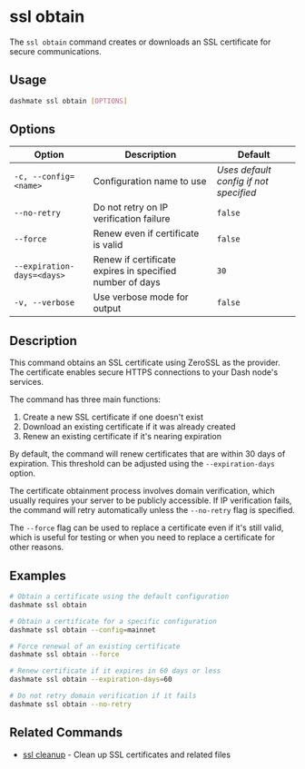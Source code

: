 # ssl obtain

The `ssl obtain` command creates or downloads an SSL certificate for secure communications.

## Usage

```bash
dashmate ssl obtain [OPTIONS]
```

## Options

| Option | Description | Default |
|--------|-------------|---------|
| `-c, --config=<name>` | Configuration name to use | *Uses default config if not specified* |
| `--no-retry` | Do not retry on IP verification failure | `false` |
| `--force` | Renew even if certificate is valid | `false` |
| `--expiration-days=<days>` | Renew if certificate expires in specified number of days | `30` |
| `-v, --verbose` | Use verbose mode for output | `false` |

## Description

This command obtains an SSL certificate using ZeroSSL as the provider.
The certificate enables secure HTTPS connections to your Dash node's services.

The command has three main functions:
1. Create a new SSL certificate if one doesn't exist
2. Download an existing certificate if it was already created
3. Renew an existing certificate if it's nearing expiration

By default, the command will renew certificates that are within 30 days of expiration.
This threshold can be adjusted using the `--expiration-days` option.

The certificate obtainment process involves domain verification, which usually requires your server to be publicly accessible.
If IP verification fails, the command will retry automatically unless the `--no-retry` flag is specified.

The `--force` flag can be used to replace a certificate even if it's still valid, which is useful for testing or when you need to replace a certificate for other reasons.

## Examples

```bash
# Obtain a certificate using the default configuration
dashmate ssl obtain

# Obtain a certificate for a specific configuration
dashmate ssl obtain --config=mainnet

# Force renewal of an existing certificate
dashmate ssl obtain --force

# Renew certificate if it expires in 60 days or less
dashmate ssl obtain --expiration-days=60

# Do not retry domain verification if it fails
dashmate ssl obtain --no-retry
```

## Related Commands

- [ssl cleanup](./cleanup.md) - Clean up SSL certificates and related files
